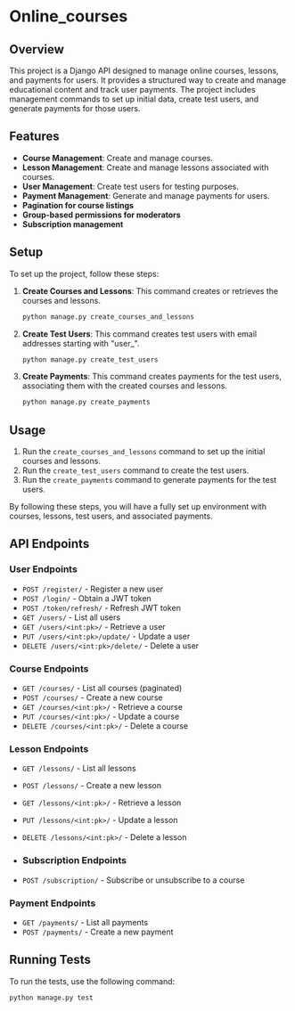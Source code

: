 # Online_courses

## Overview

This project is a Django API designed to manage online courses, lessons, and payments for users. It provides a structured way to create and manage educational content and track user payments. The project includes management commands to set up initial data, create test users, and generate payments for those users.

## Features

- **Course Management**: Create and manage courses.
- **Lesson Management**: Create and manage lessons associated with courses.
- **User Management**: Create test users for testing purposes.
- **Payment Management**: Generate and manage payments for users.
- **Pagination for course listings**
- **Group-based permissions for moderators**
- **Subscription management**


## Setup

To set up the project, follow these steps:

1. **Create Courses and Lessons**: This command creates or retrieves the courses and lessons.

    ```bash
    python manage.py create_courses_and_lessons
    ```

2. **Create Test Users**: This command creates test users with email addresses starting with "user_".

    ```bash
    python manage.py create_test_users
    ```

3. **Create Payments**: This command creates payments for the test users, associating them with the created courses and lessons.

    ```bash
    python manage.py create_payments
    ```

## Usage

1. Run the `create_courses_and_lessons` command to set up the initial courses and lessons.
2. Run the `create_test_users` command to create the test users.
3. Run the `create_payments` command to generate payments for the test users.

By following these steps, you will have a fully set up environment with courses, lessons, test users, and associated payments.

## API Endpoints

### User Endpoints

- `POST /register/` - Register a new user
- `POST /login/` - Obtain a JWT token
- `POST /token/refresh/` - Refresh JWT token
- `GET /users/` - List all users
- `GET /users/<int:pk>/` - Retrieve a user
- `PUT /users/<int:pk>/update/` - Update a user
- `DELETE /users/<int:pk>/delete/` - Delete a user

### Course Endpoints

- `GET /courses/` - List all courses (paginated)
- `POST /courses/` - Create a new course
- `GET /courses/<int:pk>/` - Retrieve a course
- `PUT /courses/<int:pk>/` - Update a course
- `DELETE /courses/<int:pk>/` - Delete a course

### Lesson Endpoints

- `GET /lessons/` - List all lessons
- `POST /lessons/` - Create a new lesson
- `GET /lessons/<int:pk>/` - Retrieve a lesson
- `PUT /lessons/<int:pk>/` - Update a lesson
- `DELETE /lessons/<int:pk>/` - Delete a lesson


- ### Subscription Endpoints

- `POST /subscription/` - Subscribe or unsubscribe to a course

### Payment Endpoints

- `GET /payments/` - List all payments
- `POST /payments/` - Create a new payment

## Running Tests

To run the tests, use the following command:
```sh
python manage.py test